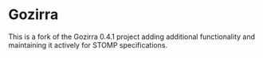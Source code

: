 # Gozirra
This is a fork of the Gozirra 0.4.1 project adding additional functionality and maintaining it actively for STOMP specifications.
